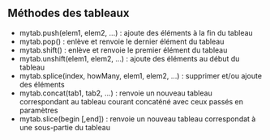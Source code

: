 ## Méthodes des tableaux

* mytab.push(elem1, elem2, ...) : ajoute des éléments à la fin du tableau
* mytab.pop() : enlève et renvoie le dernier élément du tableau
* mytab.shift() : enlève et renvoie le premier élément du tableau
* mytab.unshift(elem1, elem2, ...) : ajoute des éléments au début du tableau
* mytab.splice(index, howMany, elem1, elem2, ...) : supprimer et/ou ajoute des éléments
* mytab.concat(tab1, tab2, ...) : renvoie un nouveau tableau correspondant au tableau courant concaténé avec ceux passés
 en paramètres
* mytab.slice(begin [,end]) : renvoie un nouveau tableau correspondat à  une sous-partie du tableau
